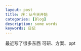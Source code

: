 ```yaml
---
layout: post
title: 序：从今天开始
categories: [Blog]
description: some words
keywords: 日记
---
```


最近写了很多东西  可研、方案、ppt
